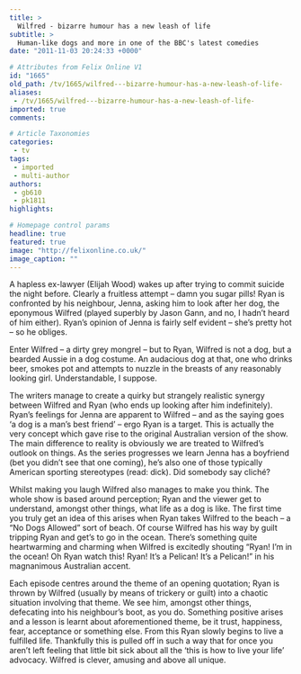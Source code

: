 ```yaml
---
title: >
  Wilfred - bizarre humour has a new leash of life
subtitle: >
  Human-like dogs and more in one of the BBC's latest comedies
date: "2011-11-03 20:24:33 +0000"

# Attributes from Felix Online V1
id: "1665"
old_path: /tv/1665/wilfred---bizarre-humour-has-a-new-leash-of-life-
aliases:
 - /tv/1665/wilfred---bizarre-humour-has-a-new-leash-of-life-
imported: true
comments:

# Article Taxonomies
categories:
 - tv
tags:
 - imported
 - multi-author
authors:
 - gb610
 - pk1811
highlights:

# Homepage control params
headline: true
featured: true
image: "http://felixonline.co.uk/"
image_caption: ""
---
```


A hapless ex-lawyer (Elijah Wood) wakes up after trying to commit suicide the night before. Clearly a fruitless attempt – damn you sugar pills! Ryan is confronted by his neighbour, Jenna, asking him to look after her dog, the eponymous Wilfred (played superbly by Jason Gann, and no, I hadn’t heard of him either). Ryan’s opinion of Jenna is fairly self evident – she’s pretty hot – so he obliges.

Enter Wilfred – a dirty grey mongrel – but to Ryan, Wilfred is not a dog, but a bearded Aussie in a dog costume. An audacious dog at that, one who drinks beer, smokes pot and attempts to nuzzle in the breasts of any reasonably looking girl. Understandable, I suppose.

The writers manage to create a quirky but strangely realistic synergy between Wilfred and Ryan (who ends up looking after him indefinitely). Ryan’s feelings for Jenna are apparent to Wilfred – and as the saying goes ‘a dog is a man’s best friend’ – ergo Ryan is a target. This is actually the very concept which gave rise to the original Australian version of the show. The main difference to reality is obviously we are treated to Wilfred’s outlook on things. As the series progresses we learn Jenna has a boyfriend (bet you didn’t see that one coming), he’s also one of those typically American sporting stereotypes (read: dick). Did somebody say cliché?

Whilst making you laugh Wilfred also manages to make you think. The whole show is based around perception; Ryan and the viewer get to understand, amongst other things, what life as a dog is like. The first time you truly get an idea of this arises when Ryan takes Wilfred to the beach – a “No Dogs Allowed” sort of beach. Of course Wilfred has his way by guilt tripping Ryan and get’s to go in the ocean. There’s something quite heartwarming and charming when Wilfred is excitedly shouting “Ryan! I’m in the ocean! Oh Ryan watch this! Ryan! It’s a Pelican! It’s a Pelican!” in his magnanimous Australian accent.

Each episode centres around the theme of an opening quotation; Ryan is thrown by Wilfred (usually by means of trickery or guilt) into a chaotic situation involving that theme. We see him, amongst other things, defecating into his neighbour’s boot, as you do. Something positive arises and a lesson is learnt about aforementioned theme, be it trust, happiness, fear, acceptance or something else. From this Ryan slowly begins to live a fulfilled life. Thankfully this is pulled off in such a way that for once you aren’t left feeling that little bit sick about all the ‘this is how to live your life’ advocacy. Wilfred is clever, amusing and above all unique.
